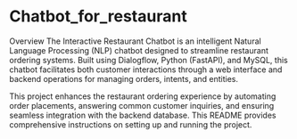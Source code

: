 # Chatbot_for_restaurant
Overview
The Interactive Restaurant Chatbot is an intelligent Natural Language Processing (NLP) chatbot designed to streamline restaurant ordering systems. Built using Dialogflow, Python (FastAPI), and MySQL, this chatbot facilitates both customer interactions through a web interface and backend operations for managing orders, intents, and entities.

This project enhances the restaurant ordering experience by automating order placements, answering common customer inquiries, and ensuring seamless integration with the backend database. This README provides comprehensive instructions on setting up and running the project.
